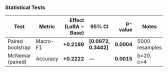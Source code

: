 ### Statistical Tests
| Test | Metric | Effect (LoRA − Base) | 95% CI | p-value | Notes |
|---|---|---:|---|---:|---|
| Paired bootstrap | Macro-F1 | **+0.2189** | **[0.0972, 0.3442]** | **0.0004** | 5000 resamples |
| McNemar (paired) | Accuracy | **+0.2222** | — | **0.0015** | b=20, c=4 |
